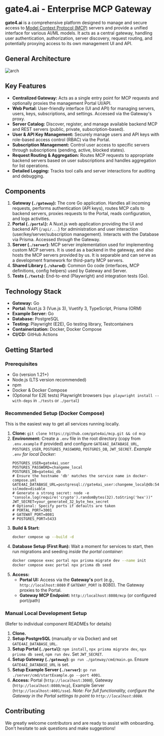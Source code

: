 # gate4.ai - Enterprise MCP Gateway

**gate4.ai** is a comprehensive platform designed to manage and secure access to [Model Context Protocol (MCP)](https://github.com/modelcontextprotocol/specification) servers and provide a unified interface for various AI/ML models. It acts as a central gateway, handling user authentication, authorization, server discovery, request routing, and potentially proxying access to its own management UI and API.

## General Architecture

![arch](https://raw.githubusercontent.com/wiki/gate4ai/mcp/arch/arch.drawio.png)

## Key Features

*   **Centralized Gateway:** Acts as a single entry point for MCP requests and optionally proxies the management Portal UI/API.
*   **Web Portal:** User-friendly interface (UI and API) for managing servers, users, keys, subscriptions, and settings. Accessed via the Gateway's proxy.
*   **Server Catalog:** Discover, register, and manage available backend MCP and REST servers (public, private, subscription-based).
*   **User & API Key Management:** Securely manage users and API keys with role-based access control (RBAC) via the Portal.
*   **Subscription Management:** Control user access to specific servers through subscriptions (pending, active, blocked states).
*   **Request Routing & Aggregation:** Routes MCP requests to appropriate backend servers based on user subscriptions and handles aggregation for list operations.
*   **Detailed Logging:** Tracks tool calls and server interactions for auditing and debugging.

## Components

1.  **Gateway (`./gateway`):** The core Go application. Handles all incoming requests, performs authentication (API keys), routes MCP calls to backend servers, proxies requests to the Portal, reads configuration, and logs activities.
2.  **Portal (`./portal`):** A Nuxt.js web application providing the UI and backend API (`/api/...`) for administration and user interaction (user/key/server/subscription management). Interacts with the Database via Prisma. Accessed *through* the Gateway.
3.  **Server (`./server`):** MCP server implementation used for implementing custom MCP servers. It is used as a backend in the gateway, and also hosts the MCP servers provided by us. It is separable and can serve as a development framework for third-party MCP servers.
4.  **Shared Library (`./shared`):** Common Go code (interfaces, MCP definitions, config helpers) used by Gateway and Server.
5.  **Tests (`./tests`):** End-to-end (Playwright) and integration tests (Go).

## Technology Stack

*   **Gateway:** Go
*   **Portal:** Nuxt.js 3 (Vue.js 3), Vuetify 3, TypeScript, Prisma (ORM)
*   **Example Server:** Go
*   **Database:** PostgreSQL
*   **Testing:** Playwright (E2E), Go testing library, Testcontainers
*   **Containerization:** Docker, Docker Compose
*   **CI/CD:** GitHub Actions

## Getting Started

### Prerequisites

*   Go (version 1.21+)
*   Node.js (LTS version recommended)
*   npm
*   Docker & Docker Compose
*   (Optional for E2E tests) Playwright browsers (`npx playwright install --with-deps` in `./tests` or `./portal`)

### Recommended Setup (Docker Compose)

This is the easiest way to get all services running locally.

1.  **Clone:** `git clone https://github.com/gate4ai/mcp.git && cd mcp`
2.  **Environment:** Create a `.env` file in the root directory (copy from `.env.example` if provided) and configure `GATE4AI_DATABASE_URL`, `POSTGRES_USER`, `POSTGRES_PASSWORD`, `POSTGRES_DB`, `JWT_SECRET`.
    *Example `.env` for local Docker:*
    ```env
    POSTGRES_USER=gate4ai_user
    POSTGRES_PASSWORD=changeme_local
    POSTGRES_DB=gate4ai_db
    # Ensure the hostname 'db' matches the service name in docker-compose.yml
    GATE4AI_DATABASE_URL=postgresql://gate4ai_user:changeme_local@db:5432/gate4ai_db?sslmode=disable
    # Generate a strong secret: node -e "console.log(require('crypto').randomBytes(32).toString('hex'))"
    JWT_SECRET=your_generated_32_byte_hex_secret
    # Optional: Specify ports if defaults are taken
    # PORTAL_PORT=3001
    # GATEWAY_PORT=8081
    # POSTGRES_PORT=5433
    ```
3.  **Build & Start:**
    ```bash
    docker compose up --build -d
    ```
4.  **Database Setup (First Run):** Wait a moment for services to start, then run migrations and seeding *inside the portal container*:
    ```bash
    docker compose exec portal npx prisma migrate dev --name init
    docker compose exec portal npx prisma db seed
    ```
5.  **Access:**
    *   **Portal UI:** Access via the **Gateway's** port (e.g., `http://localhost:8080` if `GATEWAY_PORT` is 8080). The Gateway proxies to the Portal.
    *   **Gateway MCP Endpoint:** `http://localhost:8080/mcp` (or configured port/path)

### Manual Local Development Setup

(Refer to individual component READMEs for details)

1.  **Clone.**
2.  **Setup PostgreSQL** (manually or via Docker) and set `GATE4AI_DATABASE_URL`.
3.  **Setup Portal (`./portal`):** `npm install`, `npx prisma migrate dev`, `npx prisma db seed`, `npm run dev`. Set `JWT_SECRET`.
4.  **Setup Gateway (`./gateway`):** `go run ./gateway/cmd/main.go`. Ensure `GATE4AI_DATABASE_URL` is set.
5.  **Setup Example Server (`./server`):** `go run ./server/cmd/startExample.go --port 4001`.
6.  **Access:** Portal (`http://localhost:3000`), Gateway (`http://localhost:8080/mcp`), Example Server (`http://localhost:4001/sse`). *Note: For full functionality, configure the Gateway in the Portal settings to point to `http://localhost:8080`.*

## Contributing

We greatly welcome contributors and are ready to assist with onboarding. Don't hesitate to ask questions and make suggestions!

